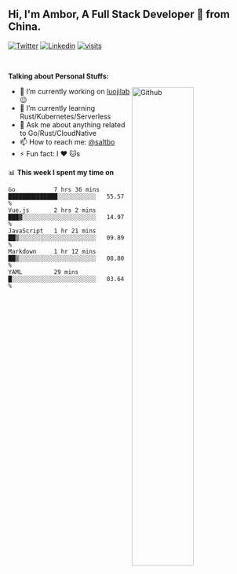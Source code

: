 ## Hi, I'm Ambor, A Full Stack Developer 🚀 from China.

[![Twitter](https://img.shields.io/badge/-saltbo-1ca0f1?style=flat&logo=twitter&logoColor=white)](https://twitter.com/rdsaltbo)
[![Linkedin](https://img.shields.io/badge/-saltbo-blue?style=flat&logo=Linkedin&logoColor=white)](https://www.linkedin.com/in/saltbo/)
[![visits](https://visitor.vercel.app/page/saltbo?color=light-green)](https://github.com/saltbo/)

&nbsp;  

**Talking about Personal Stuffs:**
<!-- Any image aligned to the right. Beware the width  -->
<img width="50%" align="right" alt="Github" src="https://raw.githubusercontent.com/saltbo/saltbo/master/images/git-header.svg" />

- 🔭 I’m currently working on [luojilab](https://github.com/luojilab) :wink:
- 🌱 I’m currently learning Rust/Kubernetes/Serverless
- 💬 Ask me about anything related to Go/Rust/CloudNative
- 📫 How to reach me: [@saltbo](https://twitter.com/rdsaltbo)
- ⚡ Fun fact: I :heart: :cat:s


📊 **This week I spent my time on**
<!--START_SECTION:waka-->
```text
Go           7 hrs 36 mins   ██████████████░░░░░░░░░░░   55.57 % 
Vue.js       2 hrs 2 mins    ███▓░░░░░░░░░░░░░░░░░░░░░   14.97 % 
JavaScript   1 hr 21 mins    ██▒░░░░░░░░░░░░░░░░░░░░░░   09.89 % 
Markdown     1 hr 12 mins    ██▒░░░░░░░░░░░░░░░░░░░░░░   08.80 % 
YAML         29 mins         █░░░░░░░░░░░░░░░░░░░░░░░░   03.64 % 
```
<!--END_SECTION:waka-->

